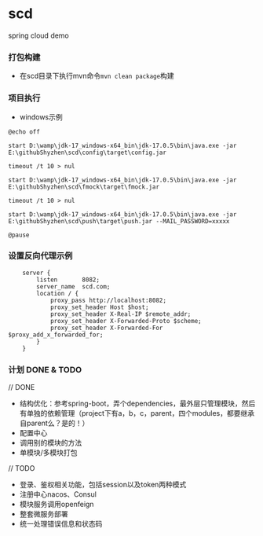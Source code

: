 # scd
spring cloud demo

### 打包构建
- 在scd目录下执行mvn命令`mvn clean package`构建

### 项目执行
- windows示例
```
@echo off

start D:\wamp\jdk-17_windows-x64_bin\jdk-17.0.5\bin\java.exe -jar E:\githubShyzhen\scd\config\target\config.jar

timeout /t 10 > nul

start D:\wamp\jdk-17_windows-x64_bin\jdk-17.0.5\bin\java.exe -jar E:\githubShyzhen\scd\fmock\target\fmock.jar

timeout /t 10 > nul

start D:\wamp\jdk-17_windows-x64_bin\jdk-17.0.5\bin\java.exe -jar E:\githubShyzhen\scd\push\target\push.jar --MAIL_PASSWORD=xxxxx

@pause
```

### 设置反向代理示例
```
    server {
        listen       8082;
        server_name  scd.com;
        location / {
            proxy_pass http://localhost:8082;
            proxy_set_header Host $host;
            proxy_set_header X-Real-IP $remote_addr;
            proxy_set_header X-Forwarded-Proto $scheme;
            proxy_set_header X-Forwarded-For $proxy_add_x_forwarded_for;
        }
    }
```

### 计划 DONE & TODO
// DONE
- 结构优化：参考spring-boot，弄个dependencies，最外层只管理模块，然后有单独的依赖管理（project下有a，b，c，parent，四个modules，都要继承自parent么？是的！）
- 配置中心
- 调用别的模块的方法
- 单模块/多模块打包

// TODO
- 登录、鉴权相关功能，包括session以及token两种模式
- 注册中心nacos、Consul
- 模块服务调用openfeign
- 整套微服务部署
- 统一处理错误信息和状态码
